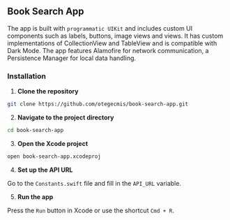 ## Book Search App

The app is built with `programmatic UIKit` and includes custom UI components such as labels, buttons, image views and views. It has custom implementations of CollectionView and TableView and is compatible with Dark Mode. The app features Alamofire for network communication, a Persistence Manager for local data handling.

### Installation

1. **Clone the repository**

```sh
git clone https://github.com/otegecmis/book-search-app.git
```

2. **Navigate to the project directory**

```sh
cd book-search-app
```

3. **Open the Xcode project**

```sh
open book-search-app.xcodeproj
```

4. **Set up the API URL**

Go to the `Constants.swift` file and fill in the `API_URL` variable.

5. **Run the app**

Press the `Run` button in Xcode or use the shortcut `Cmd + R`.
